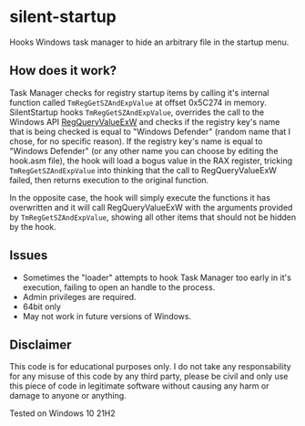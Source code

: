 # silent-startup
Hooks Windows task manager to hide an arbitrary file in the startup menu.

## How does it work?
Task Manager checks for registry startup items by calling it's internal function called `TmRegGetSZAndExpValue` at offset 0x5C274 in memory.
SilentStartup hooks `TmRegGetSZAndExpValue`, overrides the call to the Windows API [RegQueryValueExW](https://learn.microsoft.com/en-us/windows/win32/api/winreg/nf-winreg-regqueryvalueexw) and checks if the registry key's name that is being checked is equal to "Windows Defender" (random name that I chose, for no specific reason).
If the registry key's name is equal to "Windows Defender" (or any other name you can choose by editing the hook.asm file), the hook will load a bogus value in the RAX register, tricking `TmRegGetSZAndExpValue` into thinking that the call to RegQueryValueExW failed, then returns execution to the original function.

In the opposite case, the hook will simply execute the functions it has overwritten and it will call RegQueryValueExW with the arguments provided by `TmRegGetSZAndExpValue`, showing all other items that should not be hidden by the hook.

## Issues
- Sometimes the "loader" attempts to hook Task Manager too early in it's execution, failing to open an handle to the process.
- Admin privileges are required.
- 64bit only
- May not work in future versions of Windows.

## Disclaimer
This code is for educational purposes only. I do not take any responsability for any misuse of this code by any third party, please be civil and only use this piece of code in legitimate software without causing any harm or damage to anyone or anything.

Tested on Windows 10 21H2

